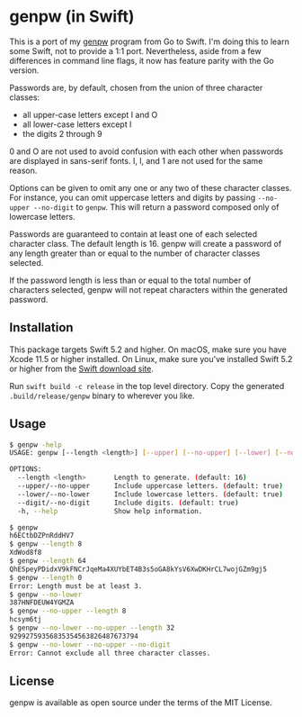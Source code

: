 # genpw (in Swift)

This is a port of my [genpw](https://github.com/markcornick/genpw)
program from Go to Swift. I'm doing this to learn some Swift, not to provide
a 1:1 port. Nevertheless, aside from a few differences in command line
flags, it now has feature parity with the Go version.

Passwords are, by default, chosen from the union of three character
classes:

- all upper-case letters except I and O
- all lower-case letters except l
- the digits 2 through 9

0 and O are not used to avoid confusion with each other when passwords
are displayed in sans-serif fonts. I, l, and 1 are not used for the same
reason.

Options can be given to omit any one or any two of these character
classes. For instance, you can omit uppercase letters and digits by
passing `--no-upper --no-digit` to `genpw`. This will return a
password composed only of lowercase letters.

Passwords are guaranteed to contain at least one of each selected
character class. The default length is 16. genpw will create a password
of any length greater than or equal to the number of character classes
selected.

If the password length is less than or equal to the total number of
characters selected, genpw will not repeat characters within the
generated password.

## Installation

This package targets Swift 5.2 and higher. On macOS, make sure you have
Xcode 11.5 or higher installed. On Linux, make sure you've installed
Swift 5.2 or higher from the
[Swift download site](https://swift.org/download/#releases).

Run `swift build -c release` in the top level directory. Copy the generated
`.build/release/genpw` binary to wherever you like.

## Usage

```bash
$ genpw -help
USAGE: genpw [--length <length>] [--upper] [--no-upper] [--lower] [--no-lower] [--digit] [--no-digit]

OPTIONS:
  --length <length>       Length to generate. (default: 16)
  --upper/--no-upper      Include uppercase letters. (default: true)
  --lower/--no-lower      Include lowercase letters. (default: true)
  --digit/--no-digit      Include digits. (default: true)
  -h, --help              Show help information.

$ genpw
h6ECtbDZPnRddHV7
$ genpw --length 8
XdWod8f8
$ genpw --length 64
QhESpeyPDidxV9kFNCrJqeMa4XUYbET4B3s5oGA8kYsV6XwDKHrCL7wojGZm9gj5
$ genpw --length 0
Error: Length must be at least 3.
$ genpw --no-lower
387HNFDEUW4YGMZA
$ genpw --no-upper --length 8
hcsym6tj
$ genpw --no-lower --no-upper --length 32
92992759356835354563826487673794
$ genpw --no-lower --no-upper --no-digit
Error: Cannot exclude all three character classes.
```

## License

genpw is available as open source under the terms of the MIT License.
